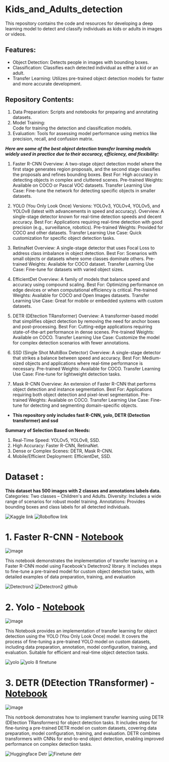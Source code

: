 # Kids_and_Adults_detection

This repository contains the code and resources for developing a deep learning model to detect and classify individuals as kids or adults in images or videos.

## Features:
- Object Detection: Detects people in images with bounding boxes.
- Classification: Classifies each detected individual as either a kid or an adult.
- Transfer Learning: Utilizes pre-trained object detection models for faster and more accurate development.

## Repository Contents:
1. Data Preparation: 
    Scripts and notebooks for preparing and annotating datasets.
2. Model Training:  
    Code for training the detection and classification models.
3. Evaluation: 
    Tools for assessing model performance using metrics like precision, recall, and confusion matrix.


***Here are some of the best object detection transfer learning models widely used in practice due to their accuracy, efficiency, and flexibility:***

1. Faster R-CNN
Overview: A two-stage object detection model where the first stage generates region proposals, and the second stage classifies the proposals and refines bounding boxes.
Best For: High accuracy in detecting objects in complex and cluttered scenes.
Pre-trained Weights: Available on COCO or Pascal VOC datasets.
Transfer Learning Use Case: Fine-tune the network for detecting specific objects in smaller datasets.

2. YOLO (You Only Look Once)
Versions: YOLOv3, YOLOv4, YOLOv5, and YOLOv8 (latest with advancements in speed and accuracy).
Overview: A single-stage detector known for real-time detection speeds and decent accuracy.
Best For: Applications requiring real-time detection with good precision (e.g., surveillance, robotics).
Pre-trained Weights: Provided for COCO and other datasets.
Transfer Learning Use Case: Quick customization for specific object detection tasks.

3. RetinaNet
Overview: A single-stage detector that uses Focal Loss to address class imbalance in object detection.
Best For: Scenarios with small objects or datasets where some classes dominate others.
Pre-trained Weights: Available for COCO dataset.
Transfer Learning Use Case: Fine-tune for datasets with varied object sizes.

4. EfficientDet
Overview: A family of models that balance speed and accuracy using compound scaling.
Best For: Optimizing performance on edge devices or when computational efficiency is critical.
Pre-trained Weights: Available for COCO and Open Images datasets.
Transfer Learning Use Case: Great for mobile or embedded systems with custom datasets.

5. DETR (DEtection TRansformer)
Overview: A transformer-based model that simplifies object detection by removing the need for anchor boxes and post-processing.
Best For: Cutting-edge applications requiring state-of-the-art performance in dense scenes.
Pre-trained Weights: Available on COCO.
Transfer Learning Use Case: Customize the model for complex detection scenarios with fewer annotations.

6. SSD (Single Shot MultiBox Detector)
Overview: A single-stage detector that strikes a balance between speed and accuracy.
Best For: Medium-sized objects and applications where real-time performance is necessary.
Pre-trained Weights: Available for COCO.
Transfer Learning Use Case: Fine-tune for lightweight detection tasks.

7. Mask R-CNN
Overview: An extension of Faster R-CNN that performs object detection and instance segmentation.
Best For: Applications requiring both object detection and pixel-level segmentation.
Pre-trained Weights: Available on COCO.
Transfer Learning Use Case: Fine-tune for detecting and segmenting domain-specific objects.

- **This repository only includes fast R-CNN, yolo, DETR (Detection transformer) and ssd**

**Summary of Selection Based on Needs:**

1. Real-Time Speed: YOLOv5, YOLOv8, SSD.
2. High Accuracy: Faster R-CNN, RetinaNet.
3. Dense or Complex Scenes: DETR, Mask R-CNN.
4. Mobile/Efficient Deployment: EfficientDet, SSD.


# Dataset :

**This dataset has 500 images with 2 classes and annotations labels data.**
    Categories: Two classes – Children's and Adults.
    Diversity: Includes a wide range of scenarios for robust model training.
    Annotations: Provides bounding boxes and class labels for all detected individuals.

![Kaggle link](https://www.kaggle.com/datasets/kaushigihanml/kids-and-adults-detection)
![Roboflow link](https://universe.roboflow.com/children-and-adults-detection/children-and-adults-detection/dataset/2)


# 1. Faster R-CNN - [Notebook]( )
![image]()

This notebook demonstrates the implementation of transfer learning on a Faster R-CNN model using Facebook's Detectron2 library. It includes steps to fine-tune a pre-trained model for custom object detection tasks, with detailed examples of data preparation, training, and evaluation

![Detectron2 ](https://ai.meta.com/tools/detectron2/)
![Detectron2 github ](https://github.com/facebookresearch/detectron2)



# 2. Yolo - [Notebook]( )
![image]()

This Notebook provides an implementation of transfer learning for object detection using the YOLO (You Only Look Once) model. It covers the process of fine-tuning a pre-trained YOLO model on custom datasets, including data preparation, annotation, model configuration, training, and evaluation. Suitable for efficient and real-time object detection tasks.

![yolo](https://docs.ultralytics.com/)
![yolo 8 finetune ](https://docs.ultralytics.com/modes/train/)


# 3. DETR (DEtection TRansformer) - [Notebook]( )
![image]()

This notrbook demonstrates how to implement transfer learning using DETR (DEtection TRansformers) for object detection tasks. It includes steps for fine-tuning a pre-trained DETR model on custom datasets, covering data preparation, model configuration, training, and evaluation. DETR combines transformers with CNNs for end-to-end object detection, enabling improved performance on complex detection tasks.


![Huggingface Detr](https://huggingface.co/docs/transformers/en/model_doc/detr)
![Finetune detr](https://github.com/NielsRogge/Transformers-Tutorials/tree/master/DETR)